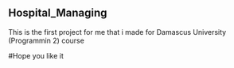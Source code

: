 ## Hospital_Managing
This is the first project for me that i made for Damascus University (Programmin 2) course


#Hope you like it

